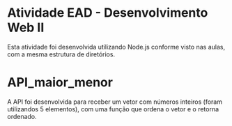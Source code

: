 # Atividade EAD - Desenvolvimento Web II
Esta atividade foi desenvolvida utilizando Node.js conforme visto nas aulas, com a mesma estrutura de diretórios.

# API_maior_menor
A API foi desenvolvida para receber um vetor com números inteiros (foram utilizandos 5 elementos), com uma função que ordena o vetor e o retorna ordenado.
